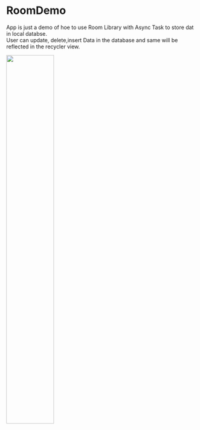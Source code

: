 # RoomDemo
App is just a demo of hoe to use Room Library with Async Task to store dat in local databse.<br />
User can update, delete,insert Data in the database and same will be reflected in the recycler view.<br />


<img src="https://user-images.githubusercontent.com/55420383/126143778-04bfc861-3ab5-42e1-be14-327d32881a93.png" width=50% height=50%>

